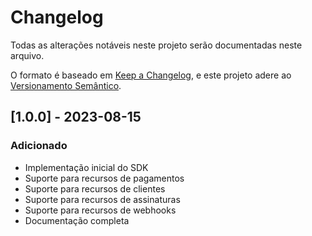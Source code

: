 # Changelog

Todas as alterações notáveis neste projeto serão documentadas neste arquivo.

O formato é baseado em [Keep a Changelog](https://keepachangelog.com/pt-BR/1.0.0/),
e este projeto adere ao [Versionamento Semântico](https://semver.org/lang/pt-BR/).

## [1.0.0] - 2023-08-15

### Adicionado
- Implementação inicial do SDK
- Suporte para recursos de pagamentos
- Suporte para recursos de clientes
- Suporte para recursos de assinaturas
- Suporte para recursos de webhooks
- Documentação completa 